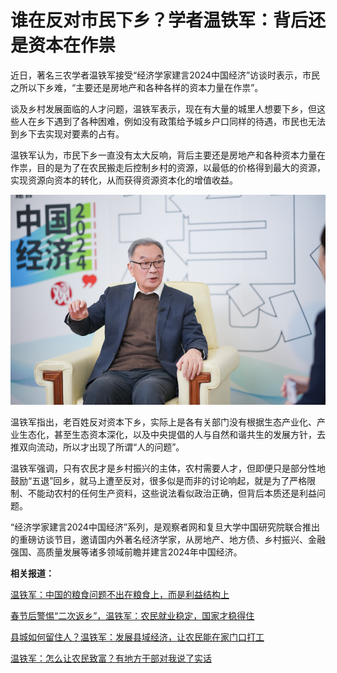# 谁在反对市民下乡？学者温铁军：背后还是资本在作祟

近日，著名三农学者温铁军接受“经济学家建言2024中国经济”访谈时表示，市民之所以下乡难，“主要还是房地产和各种各样的资本力量在作祟”。

谈及乡村发展面临的人才问题，温铁军表示，现在有大量的城里人想要下乡，但这些人在乡下遇到了各种困难，例如没有政策给予城乡户口同样的待遇，市民也无法到乡下去实现对要素的占有。

温铁军认为，市民下乡一直没有太大反响，背后主要还是房地产和各种资本力量在作祟，目的是为了在农民搬走后控制乡村的资源，以最低的价格得到最大的资源，实现资源向资本的转化，从而获得资源资本化的增值收益。

![db7a7ebc97b4fd824a0f9a4c9f6e9509.jpg](https://raw.githubusercontent.com/qqhsx/qqnews_image/main/2024/02/20/谁在反对市民下乡？学者温铁军：背后还是资本在作祟/db7a7ebc97b4fd824a0f9a4c9f6e9509.jpg)

温铁军指出，老百姓反对资本下乡，实际上是各有关部门没有根据生态产业化、产业生态化，甚至生态资本深化，以及中央提倡的人与自然和谐共生的发展方针，去推双向流动，所以才出现了所谓“人的问题”。

温铁军强调，只有农民才是乡村振兴的主体，农村需要人才，但即便只是部分性地鼓励“五退”回乡，就马上遭至反对，很多似是而非的讨论响起，就是为了严格限制、不能动农村的任何生产资料，这些说法看似政治正确，但背后本质还是利益问题。

“经济学家建言2024中国经济”系列，是观察者网和复旦大学中国研究院联合推出的重磅访谈节目，邀请国内外著名经济学家，从房地产、地方债、乡村振兴、金融强国、高质量发展等诸多领域前瞻并建言2024年中国经济。

**相关报道：**

[温铁军：中国的粮食问题不出在粮食上，而是利益结构上 ](https://news.qq.com/rain/a/20240220A042SL00)

[春节后警惕“二次返乡”，温铁军：农民就业稳定，国家才稳得住 ](https://news.qq.com/rain/a/20240220A042SF00)

[县城如何留住人？温铁军：发展县域经济，让农民能在家门口打工 ](https://news.qq.com/rain/a/20240220A042SC00)

[温铁军：怎么让农民致富？有地方干部对我说了实话 ](https://news.qq.com/rain/a/20240220A042S400)

